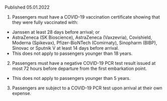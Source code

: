 Published 05.01.2022
1. Passengers must have a COVID-19 vaccination certificate showing that they were fully vaccinated with:
- Janssen at least 28 days before arrival; or
- AstraZeneca (SK Bioscience), AstraZeneca (Vaxzevria), Covishield, Moderna (Spikevax), Pfizer-BioNTech (Comirnaty), Sinopharm (BIBP), Sinovac or Sputnik V at least 14 days before arrival.
- This does not apply to passengers younger than 18 years.
2. Passengers must have a negative COVID-19 PCR test result issued at most 72 hours before departure from the first embarkation point.
- This does not apply to passengers younger than 5 years.
3. Passengers are subject to a COVID-19 PCR test upon arrival at their own expense.
